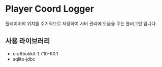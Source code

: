 # Player Coord Logger
플레이어의 위치를 주기적으로 저장하여 서버 관리에 도움을 주는 플러그인 입니다.

## 사용 라이브러리
 - craftbukkit-1.7.10-R0.1
 - sqlite-jdbc

